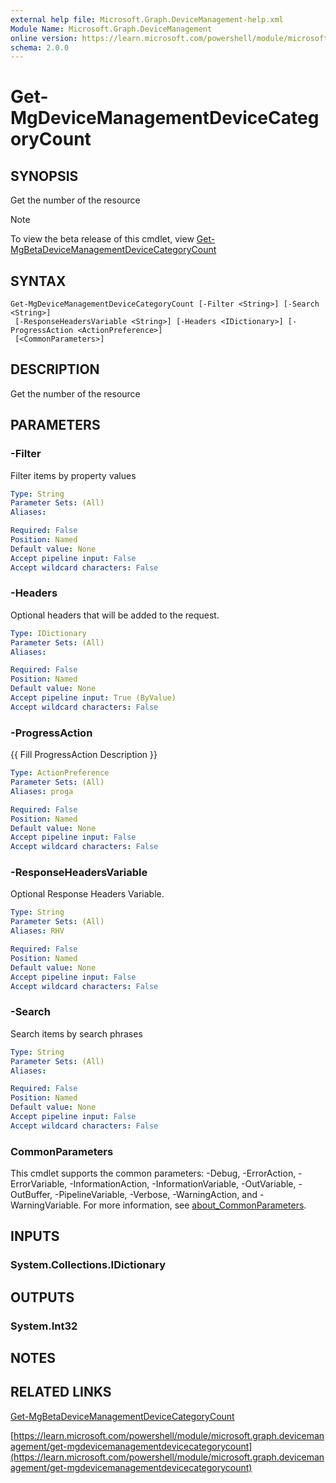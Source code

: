 ```yaml
---
external help file: Microsoft.Graph.DeviceManagement-help.xml
Module Name: Microsoft.Graph.DeviceManagement
online version: https://learn.microsoft.com/powershell/module/microsoft.graph.devicemanagement/get-mgdevicemanagementdevicecategorycount
schema: 2.0.0
---
```


# Get-MgDeviceManagementDeviceCategoryCount

## SYNOPSIS
Get the number of the resource

> [!NOTE]
> To view the beta release of this cmdlet, view [Get-MgBetaDeviceManagementDeviceCategoryCount](/powershell/module/Microsoft.Graph.Beta.DeviceManagement/Get-MgBetaDeviceManagementDeviceCategoryCount?view=graph-powershell-beta)

## SYNTAX

```
Get-MgDeviceManagementDeviceCategoryCount [-Filter <String>] [-Search <String>]
 [-ResponseHeadersVariable <String>] [-Headers <IDictionary>] [-ProgressAction <ActionPreference>]
 [<CommonParameters>]
```

## DESCRIPTION
Get the number of the resource

## PARAMETERS

### -Filter
Filter items by property values

```yaml
Type: String
Parameter Sets: (All)
Aliases:

Required: False
Position: Named
Default value: None
Accept pipeline input: False
Accept wildcard characters: False
```

### -Headers
Optional headers that will be added to the request.

```yaml
Type: IDictionary
Parameter Sets: (All)
Aliases:

Required: False
Position: Named
Default value: None
Accept pipeline input: True (ByValue)
Accept wildcard characters: False
```

### -ProgressAction
{{ Fill ProgressAction Description }}

```yaml
Type: ActionPreference
Parameter Sets: (All)
Aliases: proga

Required: False
Position: Named
Default value: None
Accept pipeline input: False
Accept wildcard characters: False
```

### -ResponseHeadersVariable
Optional Response Headers Variable.

```yaml
Type: String
Parameter Sets: (All)
Aliases: RHV

Required: False
Position: Named
Default value: None
Accept pipeline input: False
Accept wildcard characters: False
```

### -Search
Search items by search phrases

```yaml
Type: String
Parameter Sets: (All)
Aliases:

Required: False
Position: Named
Default value: None
Accept pipeline input: False
Accept wildcard characters: False
```

### CommonParameters
This cmdlet supports the common parameters: -Debug, -ErrorAction, -ErrorVariable, -InformationAction, -InformationVariable, -OutVariable, -OutBuffer, -PipelineVariable, -Verbose, -WarningAction, and -WarningVariable. For more information, see [about_CommonParameters](http://go.microsoft.com/fwlink/?LinkID=113216).

## INPUTS

### System.Collections.IDictionary
## OUTPUTS

### System.Int32
## NOTES

## RELATED LINKS
[Get-MgBetaDeviceManagementDeviceCategoryCount](/powershell/module/Microsoft.Graph.Beta.DeviceManagement/Get-MgBetaDeviceManagementDeviceCategoryCount?view=graph-powershell-beta)

[https://learn.microsoft.com/powershell/module/microsoft.graph.devicemanagement/get-mgdevicemanagementdevicecategorycount](https://learn.microsoft.com/powershell/module/microsoft.graph.devicemanagement/get-mgdevicemanagementdevicecategorycount)






